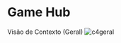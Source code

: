 # Game Hub

Visão de Contexto (Geral)
![c4geral](https://github.com/Sans-arch/gamewiki/assets/69471715/5d4e4dc8-7937-4919-b4e3-e55805365f8c)
